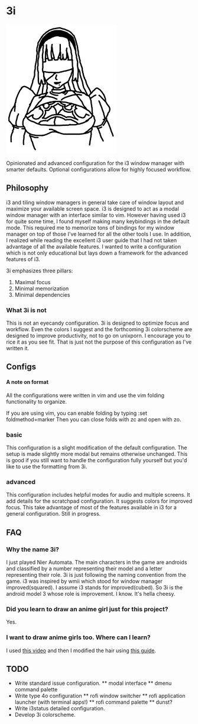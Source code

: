 # 3i

![3i](3i_resized.png)

Opinionated and advanced configuration for the i3 window manager with smarter defaults.
Optional configurations allow for highly focused workflow.

## Philosophy

i3 and tiling window managers in general take care of window layout and maximize your available screen space.
i3 is designed to act as a modal window manager with an interface similar to vim.
However having used i3 for quite some time, I found myself making many keybindings in the default mode.
This required me to memorize tons of bindings for my window manager on top of those I've learned for all the other tools I use.
In addition, I realized while reading the excellent i3 user guide that I had not taken advantage of all the available features.
I wanted to write a configuration which is not only educational but lays down a framework for the advanced features of i3.

3i emphasizes three pillars:

1. Maximal focus
2. Minimal memorization
3. Minimal dependencies

### What 3i is not

This is not an eyecandy configuration.
3i is designed to optimize focus and workflow.
Even the colors I suggest and the forthcoming 3i colorscheme are designed to improve productivity, not to go on unixporn.
I encourage you to rice it as you see fit.
That is just not the purpose of this configuration as I've written it.

## Configs

#### A note on format

All the configurations were written in vim and use the vim folding functionality to organize.

If you are using vim, you can enable folding by typing :set foldmethod=marker
Then you can close folds with zc and open with zo.

### basic

This configuration is a slight modification of the default configuration.
The setup is made slightly more modal but remains otherwise unchanged.
This is good if you still want to handle the configuration fully yourself but you'd like to use the formatting from 3i.

### advanced

This configuration includes helpful modes for audio and multiple screens.
It add details for the scratchpad configuration.
It suggests colors for improved focus.
This take advantage of most of the features available in i3 for a general configuration.
Still in progress.

## FAQ

### Why the name 3i?

I just played Nier Automata.
The main characters in the game are androids and classified by a number representing their model and a letter representing their role.
3i is just following the naming convention from the game.
i3 was inspired by wmii which stood for window manager improved(squared).
I assume i3 stands for improved(cubed).
So 3i is the android model 3 whose role is improvement.
I know.
It's hella cheesy.

### Did you learn to draw an anime girl just for this project?

Yes.

### I want to draw anime girls too. Where can I learn?

I used [this video](https://www.youtube.com/watch?v=2GbSCdoyO_I) and then I modified the hair using [this guide](https://www.animeoutline.com/how-to-draw-anime-and-manga-hair-female/).

## TODO

* Write standard issue configuration.
** modal interface
** dmenu command palette
* Write type 4o configuration
** rofi window switcher
** rofi application launcher (with terminal apps!)
** rofi command palette
** dunst?
* Write i3status detailed configuration.
* Develop 3i colorscheme.
